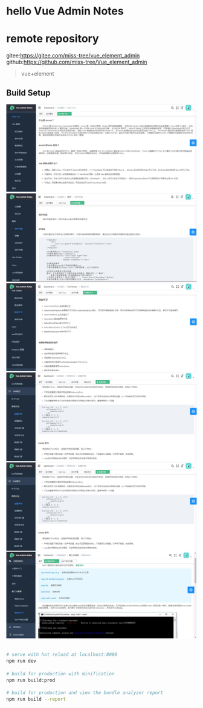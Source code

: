 # hello Vue  Admin  Notes 

# remote repository 
gitee:https://gitee.com/miss-tree/vue_element_admin
github:https://github.com/miss-tree/Vue_element_admin

> vue+element

## Build Setup


![](./src/assets/md01.jpg)
![](https://raw.githubusercontent.com/miss-tree/Vue_element_admin/master/src/assets/md02.jpg)
![](https://raw.githubusercontent.com/miss-tree/Vue_element_admin/master/src/assets/md03.jpg)
![](https://raw.githubusercontent.com/miss-tree/Vue_element_admin/master/src/assets/md04.jpg)
![](./src/assets/md04.jpg)
![](./src/assets/md05.jpg)

``` bash

# serve with hot reload at localhost:8080
npm run dev

# build for production with minification
npm run build:prod

# build for production and view the bundle analyzer report
npm run build --report
```


